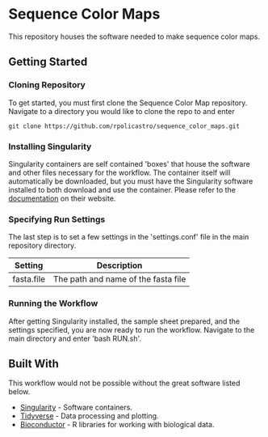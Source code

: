 # Sequence Color Maps

This repository houses the software needed to make sequence color maps.

## Getting Started

### Cloning Repository

To get started, you must first clone the Sequence Color Map repository. 
Navigate to a directory you would like to clone the repo to and enter
```
git clone https://github.com/rpolicastro/sequence_color_maps.git
```

### Installing Singularity

Singularity containers are self contained 'boxes' that house the software and other files necessary for the workflow. 
The container itself will automatically be downloaded, but you must have the Singularity software installed to both download and use the container. 
Please refer to the [documentation](https://www.sylabs.io/docs/) on their website.

### Specifying Run Settings

The last step is to set a few settings in the 'settings.conf' file in the main repository directory.

| Setting | Description |
| ------- | ----------- |
| fasta.file | The path and name of the fasta file |

### Running the Workflow

After getting Singularity installed, the sample sheet prepared, and the settings specified, you are now ready to run the workflow.
Navigate to the main directory and enter 'bash RUN.sh'.

## Built With

This workflow would not be possible without the great software listed below.

- [Singularity](https://sylabs.io/) - Software containers.
- [Tidyverse](https://www.tidyverse.org/) - Data processing and plotting.
- [Bioconductor](https://www.bioconductor.org/) - R libraries for working with biological data.
